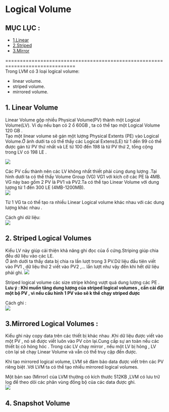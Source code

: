 # Logical Volume  
## MỤC LỤC :  
- [1.Linear](#1)
- [2.Striped](#2)
- [3.Mirror](#3)
 
  
==============================================================================  
Trong LVM có 3 loại logical volume:  
  - linear volume.
- striped volume.
- mirrored volume.  
 <div id='1'/>  

## 1. Linear Volume  
 Linear Volume gộp nhiều Physical Volume(PV) thành một Logical Volume(LV). Ví dụ nếu bạn có 2 ổ 60GB , ta có thể tạo một Logical Volume 120 GB  .  
 Tạo một linear volume sẽ gán một lượng Physical Extents (PE) vào Logical Volume.Ở ảnh dưới ta có thể thấy các Logical Extens(LE) từ 1 dến 99 có thể được gán từ PV thứ nhất và LE từ 100 đến 198 là từ PV thứ 2, tổng cộng trong LV  có 198 LE  .  

 <img src="https://i.imgur.com/9mHBYI8.png">  

 Các PV cấu thành nên các LV không nhất thiết phải cùng dung lượng .Tại hình dưới ta có thể thấy Volume Group (VG) VG1 với kích cỡ các PE là 4MB. VG này bao gồm 2 PV là PV1 và PV2.Ta có thể tạo Linear Volume với dung lượng từ 1 đến 300 LE (4MB-1200MB).    
 <img src="https://i.imgur.com/Wz9yrW2.png">  

Từ 1 VG ta có thể tạo ra nhiều Linear Logical volume khác nhau với các dung lượng khác nhau . 

Cách ghi dữ liệu:  
<img src="https://i.imgur.com/OIlVvsX.gif">  
 <div id='2'/>  

## 2. Striped Logical Volumes 
Kiểu LV này giúp cải thiện khả năng ghi đọc của ổ cứng.Striping giúp chia đều dữ liệu vào các LE.  
Ở ảnh dưới ta thấy data bị chia ra lần lượt trong 3 PV.Dữ liệu đầu tiên viết vào PV1 , dữ liệu thứ 2 viết vào PV2 ,... lần lượt như vậy đến khi hết dữ liệu phải ghi. 
<img src="https://i.imgur.com/wrdfvI7.png">

Striped logical volume các size stripe không vượt quá dung lượng các PE .  
**Lưu ý : Khi muốn tăng dung lượng của striped logical volumes , cần cài đặt một bộ PV , vì nếu cấu hình 1 PV vào sẽ k thể chạy striped được**  

Cách ghi :  
<img src="https://i.imgur.com/acfgnbl.gif">  
 <div id='3'/>  

## 3.Mirrored Logical Volumes :  
Kiểu ghi này copy data trên các thiết bị khác nhau .Khi dữ liệu được viết vào một PV , nó sẽ được viết luôn vào PV còn lại.Cung cấp sự an toàn nếu các thiết bị có hỏng hóc . Trong các LV chạy mirror , nếu một LV bị hỏng , LV còn lại sẽ chạy Linear Volume và vẫn có thể truy cập đến được.  

Khi tạo mirrored logical volume, LVM sẽ đảm bảo data được viết trên các PV riêng biệt .Với LVM ta có thể tạo nhiều mirrored logical volumes.  

Một bản sao (Mirror) của LVM thường có kích thước 512KB ,LVM có lưu trữ log để theo dõi các phân vùng đồng bộ của các data được ghi.  
<img src="https://i.imgur.com/2CIZbMF.png">  

## 4. Snapshot Volume  






